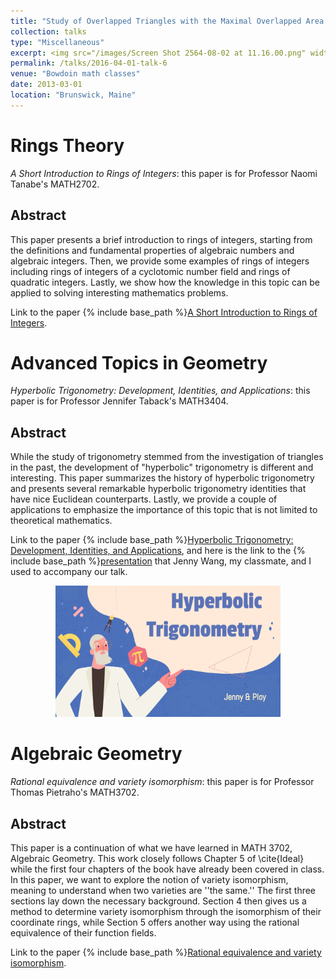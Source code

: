```yaml
---
title: "Study of Overlapped Triangles with the Maximal Overlapped Area under Translation and Rotation"
collection: talks
type: "Miscellaneous" 
excerpt: <img src="/images/Screen Shot 2564-08-02 at 11.16.00.png" width='230' height='170' align="right" hspace="20"> 
permalink: /talks/2016-04-01-talk-6
venue: "Bowdoin math classes"
date: 2013-03-01
location: "Brunswick, Maine"
---
```


Rings Theory
======

*A Short Introduction to Rings of Integers*: this paper is for Professor Naomi Tanabe's MATH2702. 

Abstract
---
This paper presents a brief introduction to rings of integers, starting from the definitions and fundamental properties of algebraic numbers and algebraic integers. Then, we provide some examples of rings of integers including rings of integers of a cyclotomic number field and rings of quadratic integers. Lastly, we show how the knowledge in this topic can be applied to solving interesting mathematics problems. 


Link to the paper {% include base_path %}[A Short Introduction to Rings of Integers](http://ploynawapan.github.io/files/Rings_final.pdf).

Advanced Topics in Geometry
======

*Hyperbolic Trigonometry: Development, Identities, and Applications*: this paper is for Professor Jennifer Taback's MATH3404. 

Abstract
---
While the study of trigonometry stemmed from the investigation of triangles in the past, the development of "hyperbolic" trigonometry is different and interesting. This paper summarizes the history of hyperbolic trigonometry and presents several remarkable hyperbolic trigonometry identities that have nice Euclidean counterparts. Lastly, we provide a couple of applications to emphasize the importance of this topic that is not limited to theoretical mathematics. 


Link to the paper {% include base_path %}[Hyperbolic Trigonometry: Development, Identities, and Applications](http://ploynawapan.github.io/files/Geometry_report.pdf), and here is the link to the {% include base_path %}[presentation](http://ploynawapan.github.io/files/Geometry_final.pdf) that Jenny Wang, my classmate, and I used to accompany our talk.


<p align="center">
  <img width="360" height="210" src="/images/Screen Shot 2564-08-02 at 11.16.00.png">
</p>


Algebraic Geometry
======

*Rational equivalence and variety isomorphism*: this paper is for Professor Thomas Pietraho's MATH3702. 

Abstract
---
This paper is a continuation of what we have learned in
MATH 3702, Algebraic Geometry. This work closely follows Chapter 5 of \cite{Ideal} while the first four chapters of the book have already been covered in class. In this paper, we want to explore the notion of variety isomorphism, meaning to understand when two varieties are ''the same.'' The first three sections lay down the necessary background. Section 4 then gives us a method to determine variety isomorphism through the isomorphism of their coordinate rings, while Section 5 offers another way using the rational equivalence of their function fields. 

Link to the paper {% include base_path %}[Rational equivalence and variety isomorphism](http://ploynawapan.github.io/files/3702_fina.pdf).



